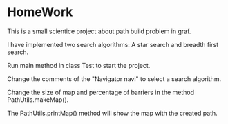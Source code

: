 # HomeWork
This is a small scientice project about path build problem in graf.

I have implemented two search algorithms: A star search and breadth first search.

Run main method in class Test to start the project.

Change the comments of the "Navigator navi" to select a search algorithm.

Change the size of map and percentage of barriers in the method PathUtils.makeMap().

The PathUtils.printMap() method will show the map with the created path.
